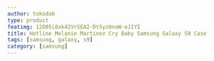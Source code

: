 ```yaml
---
author: tokodab
type: product
featimg: 12O05i8xk42VrSEA2-Dt5yz0noW-eJIYI
title: Hotline Melanie Martinez Cry Baby Samsung Galaxy S9 Case
tags: [samsung, galaxy, s9]
category: [samsung]
---
```


